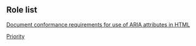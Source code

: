 ## Role list

[Document conformance requirements for use of ARIA attributes in HTML](https://www.w3.org/TR/html-aria/#docconformance)

[Priority](https://testing-library.com/docs/queries/about/#priority)